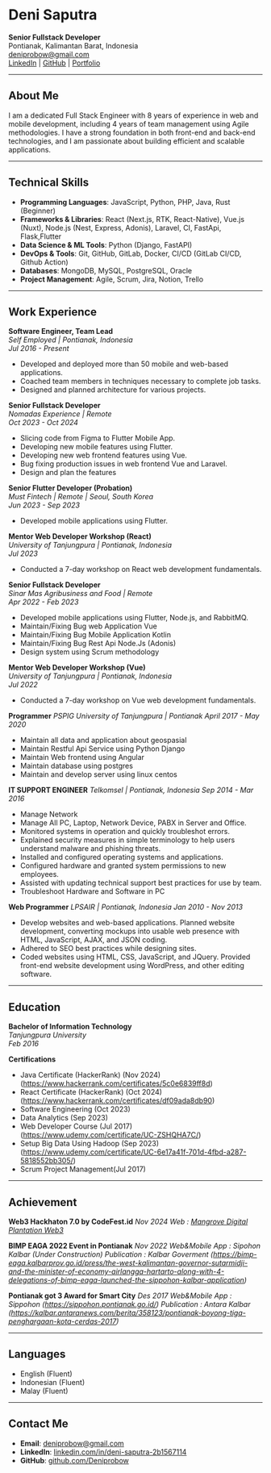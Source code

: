 # Deni Saputra
**Senior Fullstack Developer**  
Pontianak, Kalimantan Barat, Indonesia  
[deniprobow@gmail.com](mailto:deniprobow@gmail.com)  
[LinkedIn](https://linkedin.com/in/deni-saputra-2b1567114) | [GitHub](https://github.com/Deniprobow) | [Portfolio](https://deniprobow.com)  

---

## About Me

I am a dedicated Full Stack Engineer with 8 years of experience in web and mobile development, including 4 years of team management using Agile methodologies. I have a strong foundation in both front-end and back-end technologies, and I am passionate about building efficient and scalable applications.

---

## Technical Skills

- **Programming Languages**: JavaScript, Python, PHP, Java, Rust (Beginner)
- **Frameworks & Libraries**: React (Next.js, RTK, React-Native),  Vue.js (Nuxt), Node.js (Nest, Express, Adonis), Laravel, CI, FastApi, Flask,Flutter
- **Data Science & ML Tools**: Python (Django, FastAPI)
- **DevOps & Tools**: Git, GitHub, GitLab, Docker, CI/CD (GitLab CI/CD, Github Action)
- **Databases**: MongoDB, MySQL, PostgreSQL, Oracle
- **Project Management**: Agile, Scrum, Jira, Notion, Trello

---

## Work Experience

**Software Engineer, Team Lead**  
*Self Employed | Pontianak, Indonesia*  
*Jul 2016 - Present*  
- Developed and deployed more than 50 mobile and web-based applications.
- Coached team members in techniques necessary to complete job tasks.
- Designed and planned architecture for various projects.

**Senior Fullstack Developer**  
*Nomadas Experience | Remote*  
*Oct 2023 - Oct 2024*  
- Slicing code from Figma to Flutter Mobile App.
- Developing new mobile features using Flutter.
- Developing new web frontend features using Vue.
- Bug fixing production issues in web frontend Vue and Laravel.
- Design and plan the features

**Senior Flutter Developer (Probation)**  
*Must Fintech | Remote | Seoul, South Korea*  
*Jun 2023 - Sep 2023*  
- Developed mobile applications using Flutter.

**Mentor Web Developer Workshop (React)**  
*University of Tanjungpura | Pontianak, Indonesia*  
*Jul 2023*  
- Conducted a 7-day workshop on React web development fundamentals.

**Senior Fullstack Developer**  
*Sinar Mas Agribusiness and Food | Remote*  
*Apr 2022 - Feb 2023*  
- Developed mobile applications using Flutter, Node.js, and RabbitMQ.
- Maintain/Fixing Bug web Application Vue
- Maintain/Fixing Bug Mobile Application Kotlin
- Maintain/Fixing Bug Rest Api Node.Js (Adonis)
- Design system using Scrum methodology

**Mentor Web Developer Workshop (Vue)**  
*University of Tanjungpura | Pontianak, Indonesia*  
*Jul 2022*  
- Conducted a 7-day workshop on Vue web development fundamentals.

**Programmer**
*PSPIG University of Tanjungpura | Pontianak*
*April 2017 - May 2020*
- Maintain all data and application about geospasial
- Maintain Restful Api Service using Python Django
- Maintain Web frontend using Angular
- Maintain database using postgres
- Maintain and develop server using linux centos

**IT SUPPORT ENGINEER**
*Telkomsel | Pontianak, Indonesia*
*Sep 2014 - Mar 2016*
- Manage Network
- Manage All PC, Laptop, Network Device, PABX in Server and Office.
- Monitored systems in operation and quickly troubleshot errors.
- Explained security measures in simple terminology to help users understand malware and phishing threats.
- Installed and configured operating systems and applications.
- Configured hardware and granted system permissions to new employees.
- Assisted with updating technical support best practices for use by team.
- Troubleshoot Hardware and Software in PC

**Web Programmer**
*LPSAIR | Pontianak, Indonesia*
*Jan 2010 - Nov 2013*
- Develop websites and web-based applications. Planned website development, converting mockups into usable web presence with HTML, JavaScript, AJAX, and JSON coding.
- Adhered to SEO best practices while designing sites.
- Coded websites using HTML, CSS, JavaScript, and JQuery. Provided front-end website development using WordPress, and other editing software.

---

## Education

**Bachelor of Information Technology**  
*Tanjungpura University*  
*Feb 2016*

**Certifications**  
- Java Certificate (HackerRank) (Nov 2024) (https://www.hackerrank.com/certificates/5c0e6839ff8d)
- React Certificate (HackerRank) (Oct 2024) (https://www.hackerrank.com/certificates/df09ada8db90)
- Software Engineering (Oct 2023)
- Data Analytics (Sep 2023)
- Web Developer Course (Jul 2017) (https://www.udemy.com/certificate/UC-ZSHQHA7C/)
- Setup Big Data Using Hadoop (Sep 2023) (https://www.udemy.com/certificate/UC-6e17a41f-701d-4fbd-a287-5818552bb305/)
- Scrum Project Management(Jul 2017)

---


## Achievement
**Web3 Hackhaton 7.0 by CodeFest.id**
*Nov 2024*
*Web : [Mangrove Digital Plantation Web3](https://web3-mangrove-digital.vercel.app/)*

**BIMP EAGA 2022 Event in Pontianak**
*Nov 2022*
*Web&Mobile App : Sipohon Kalbar (Under Construction)*
*Publication : Kalbar Goverment (https://bimp-eaga.kalbarprov.go.id/press/the-west-kalimantan-governor-sutarmidji-and-the-minister-of-economy-airlangga-hartarto-along-with-4-delegations-of-bimp-eaga-launched-the-sippohon-kalbar-application)*

**Pontianak got 3 Award for Smart City**
*Des 2017*
*Web&Mobile App : Sippohon (https://sippohon.pontianak.go.id/)*
*Publication : Antara Kalbar (https://kalbar.antaranews.com/berita/358123/pontianak-boyong-tiga-penghargaan-kota-cerdas-2017)*

---

## Languages

- English (Fluent)
- Indonesian (Fluent)
- Malay (Fluent)

---

## Contact Me

- **Email**: [deniprobow@gmail.com](mailto:deniprobow@gmail.com)
- **LinkedIn**: [linkedin.com/in/deni-saputra-2b1567114](https://linkedin.com/in/deni-saputra-2b1567114)
- **GitHub**: [github.com/Deniprobow](https://github.com/Deniprobow)
